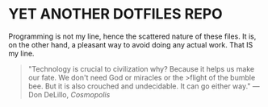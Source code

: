 YET ANOTHER DOTFILES REPO
========
Programming is not my line, hence the scattered nature of these files. It is, on the other hand, a pleasant way to avoid doing any actual work. That IS my line. 

>"Technology is crucial to civilization why? Because it helps us make our fate. We don't need God or miracles or the >flight of the bumble bee. But it is also crouched and undecidable. It can go either way." — Don DeLillo, _Cosmopolis_
